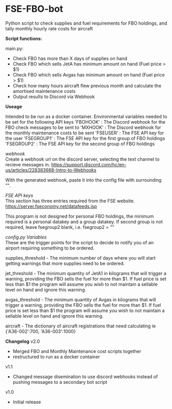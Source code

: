 # FSE-FBO-bot
Python script to check supplies and fuel requirements for FBO holdings, and tally monthly hourly rate costs for aircraft

**Script functions:**

main.py:
- Check FBO has more than X days of supplies on hand
- Check FBO which sells JetA has minimum amount on hand (Fuel price > $1)
- Check FBO which sells Avgas has minimum amount on hand (Fuel price > $1)
- Check how many hours aircraft flew previous month and calculate the amortised maintenance costs
- Output results to Discord via Webhook

**Useage**

Intended to be run as a docker container.
Environmental variables needed to be set for the following API keys
'FBOHOOK' : The Discord webhook for the FBO check messages to be sent to
'MXHOOK' : The Discord webhook for the monthly maintenance costs to be sent
'FSEUSER' : The FSE API key for the user
'FSEGROUP1' : The FSE API key for the first group of FBO holdings
'FSEGROUP2' : The FSE API key for the second group of FBO holdings


*webhook*<br>
Create a webhook url on the discord server, selecting the text channel to recieve messages in.
https://support.discord.com/hc/en-us/articles/228383668-Intro-to-Webhooks

With the generated webhook, paste it into the config file with surrounding "".

*FSE API keys*<br>
This section has three entries required from the FSE website.<br>
https://server.fseconomy.net/datafeeds.jsp

This program is not designed for personal FBO holdings, the minimum required is a personal datakey and a group datakey. If second group is not required, leave fsegroup2 blank, i.e. fsegroup2 = ""

*config.py Variables*<br>
These are the trigger points for the script to decide to notify you of an airport requiring something to be ordered.

supplies_threshold - The minimum number of days where you will start getting warnings that more supplies need to be ordered.

jet_threshold - The minimum quantity of JetA1 in kilograms that will trigger a warning, providing the FBO sells the fuel for more than $1. If fuel price is set less than $1 the program will assume you wish to not maintain a sellable level on hand and ignore this warning.

avgas_threshold - The minimum quantity of Avgas in kilograms that will trigger a warning, providing the FBO sells the fuel for more than $1. If fuel price is set less than $1 the program will assume you wish to not maintain a sellable level on hand and ignore this warning.

aircraft - The dictionary of aircraft registrations that need calculating ie {'A36-002':700, 'A36-003':1000}

**Changelog**
v2.0
- Merged FBO and Monthly Maintenance cost scripts together
- restructured to run as a docker container

v1.1
- Changed message disemination to use discord webhooks instead of pushing messages to a secondary bot script

v1.0
- Initial release